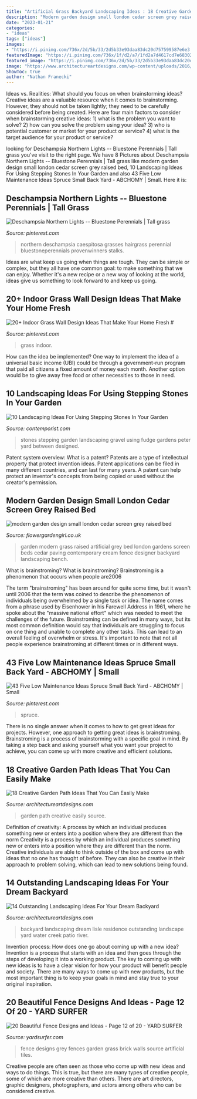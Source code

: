 ```yaml
---
title: "Artificial Grass Backyard Landscaping Ideas : 18 Creative Garden Path Ideas That You Can Easily Make"
description: "Modern garden design small london cedar screen grey raised bed"
date: "2023-01-21"
categories:
- "ideas"
tags: ["ideas"]
images:
- "https://i.pinimg.com/736x/2d/5b/33/2d5b33e93daa83dc20d757599587e6e3.jpg"
featuredImage: "https://i.pinimg.com/736x/1f/d2/a7/1fd2a7d4617cd7e683027327e1990bfb.jpg"
featured_image: "https://i.pinimg.com/736x/2d/5b/33/2d5b33e93daa83dc20d757599587e6e3.jpg"
image: "https://www.architectureartdesigns.com/wp-content/uploads/2016/05/17-21.jpg"
ShowToc: true
author: "Nathan Franecki"
---
```



Ideas vs. Realities: What should you focus on when brainstorming ideas?
Creative ideas are a valuable resource when it comes to brainstorming. However, they should not be taken lightly; they need to be carefully considered before being created. Here are four main factors to consider when brainstorming creative ideas: 1) what is the problem you want to solve? 2) how can you solve the problem using your idea? 3) who is potential customer or market for your product or service? 4) what is the target audience for your product or service?

	

		
looking for Deschampsia Northern Lights -- Bluestone Perennials | Tall grass you've visit to the right page. We have 8 Pictures about Deschampsia Northern Lights -- Bluestone Perennials | Tall grass like modern garden design small london cedar screen grey raised bed, 10 Landscaping Ideas For Using Stepping Stones In Your Garden and also 43 Five Low Maintenance Ideas Spruce Small Back Yard - ABCHOMY | Small. Here it is:
		
    
## Deschampsia Northern Lights -- Bluestone Perennials | Tall Grass

<img loading=lazy src="https://i.pinimg.com/736x/2d/5b/33/2d5b33e93daa83dc20d757599587e6e3.jpg" onerror="this.onerror=null;this.src='https://tse1.mm.bing.net/th?id=OIP.5ivQtMXECXVKEO5BPnZStQHaJ4&amp;pid=15.1';" alt="Deschampsia Northern Lights -- Bluestone Perennials | Tall grass">

_Source: pinterest.com_

>northern deschampsia caespitosa grasses hairgrass perennial bluestoneperennials provenwinners stalks. 

	

Ideas are what keep us going when things are tough. They can be simple or complex, but they all have one common goal: to make something that we can enjoy. Whether it's a new recipe or a new way of looking at the world, ideas give us something to look forward to and keep us going.

    
## 20+ Indoor Grass Wall Design Ideas That Make Your Home Fresh #

<img loading=lazy src="https://i.pinimg.com/736x/1f/d2/a7/1fd2a7d4617cd7e683027327e1990bfb.jpg" onerror="this.onerror=null;this.src='https://tse4.mm.bing.net/th?id=OIP.NRCw4np6MmyqnfbatdSa2gHaOL&amp;pid=15.1';" alt="20+ Indoor Grass Wall Design Ideas That Make Your Home Fresh #">

_Source: pinterest.com_

>grass indoor. 

	

How can the idea be implemented?
One way to implement the idea of a universal basic income (UBI) could be through a government-run program that paid all citizens a fixed amount of money each month. Another option would be to give away free food or other necessities to those in need.

    
## 10 Landscaping Ideas For Using Stepping Stones In Your Garden

<img loading=lazy src="https://www.contemporist.com/wp-content/uploads/2016/07/stepping-stones_290716_09-800x1810.jpg" onerror="this.onerror=null;this.src='https://tse4.mm.bing.net/th?id=OIP.CxmG7m2wvCeDN2rKxEtn7AHaQw&amp;pid=15.1';" alt="10 Landscaping Ideas For Using Stepping Stones In Your Garden">

_Source: contemporist.com_

>stones stepping garden landscaping gravel using fudge gardens peter yard between designed. 

	

Patent system overview: What is a patent?
Patents are a type of intellectual property that protect invention ideas. Patent applications can be filed in many different countries, and can last for many years. A patent can help protect an inventor's concepts from being copied or used without the creator's permission.

    
## Modern Garden Design Small London Cedar Screen Grey Raised Bed

<img loading=lazy src="http://flowergardengirl.co.uk/wp-content/uploads/2017/09/modern-garden-design-small-london-cedar-screen-grey-raised-bed-artificial-grass-cream-paving-marylebone-768x1024.jpg" onerror="this.onerror=null;this.src='https://tse4.mm.bing.net/th?id=OIP.VB-NuR98eVGdf4nVuedyFgHaJ4&amp;pid=15.1';" alt="modern garden design small london cedar screen grey raised bed">

_Source: flowergardengirl.co.uk_

>garden modern grass raised artificial grey bed london gardens screen beds cedar paving contemporary cream fence designer backyard landscaping bench. 

	

What is brainstroming?
What is brainstroming? Brainstroming is a phenomenon that occurs when people are2006

The term "brainstroming" has been around for quite some time, but it wasn't until 2006 that the term was coined to describe the phenomenon of individuals being overwhelmed by a single task or idea. The name comes from a phrase used by Eisenhower in his Farewell Address in 1961, where he spoke about the "massive national effort" which was needed to meet the challenges of the future. Brainstroming can be defined in many ways, but its most common definition would say that individuals are struggling to focus on one thing and unable to complete any other tasks. This can lead to an overall feeling of overwhelm or stress. It's important to note that not all people experience brainstroming at different times or in different ways.

    
## 43 Five Low Maintenance Ideas Spruce Small Back Yard - ABCHOMY | Small

<img loading=lazy src="https://i.pinimg.com/736x/63/50/f3/6350f3d051dcfc9038f03980228ff6d6.jpg" onerror="this.onerror=null;this.src='https://tse2.mm.bing.net/th?id=OIP.QsaxsBJClH10XU7AVOtwMQHaJ3&amp;pid=15.1';" alt="43 Five Low Maintenance Ideas Spruce Small Back Yard - ABCHOMY | Small">

_Source: pinterest.com_

>spruce. 

	

There is no single answer when it comes to how to get great ideas for projects. However, one approach to getting great ideas is brainstroming. Brainstroming is a process of brainstorming with a specific goal in mind. By taking a step back and asking yourself what you want your project to achieve, you can come up with more creative and efficient solutions.

    
## 18 Creative Garden Path Ideas That You Can Easily Make

<img loading=lazy src="https://www.architectureartdesigns.com/wp-content/uploads/2016/05/17-21.jpg" onerror="this.onerror=null;this.src='https://tse2.mm.bing.net/th?id=OIP.xIexj31mzuZwMpTWH-UQRQHaLI&amp;pid=15.1';" alt="18 Creative Garden Path Ideas That You Can Easily Make">

_Source: architectureartdesigns.com_

>garden path creative easily source. 

	

Definition of creativity: A process by which an individual produces something new or enters into a position where they are different than the norm
Creativity is a process by which an individual produces something new or enters into a position where they are different than the norm. Creative individuals are able to think outside of the box and come up with ideas that no one has thought of before. They can also be creative in their approach to problem solving, which can lead to new solutions being found.

    
## 14 Outstanding Landscaping Ideas For Your Dream Backyard

<img loading=lazy src="http://www.architectureartdesigns.com/wp-content/uploads/2014/06/7.-Lisle-Residence.jpg" onerror="this.onerror=null;this.src='https://tse1.mm.bing.net/th?id=OIP.jV8ceFi_UbQ4HY1xcpCQqAHaLI&amp;pid=15.1';" alt="14 Outstanding Landscaping Ideas For Your Dream Backyard">

_Source: architectureartdesigns.com_

>backyard landscaping dream lisle residence outstanding landscape yard water creek patio river. 

	

Invention process: How does one go about coming up with a new idea?
Invention is a process that starts with an idea and then goes through the steps of developing it into a working product. The key to coming up with new ideas is to have a clear vision for how your product will benefit people and society. There are many ways to come up with new products, but the most important thing is to keep your goals in mind and stay true to your original inspiration.

    
## 20 Beautiful Fence Designs And Ideas - Page 12 Of 20 - YARD SURFER

<img loading=lazy src="http://yardsurfer.com/wp-content/uploads/2017/01/Fence-Designs-and-Ideas-12.jpg" onerror="this.onerror=null;this.src='https://tse4.mm.bing.net/th?id=OIP.tL3XiDAy2V2AW6QBwtH5UQHaKh&amp;pid=15.1';" alt="20 Beautiful Fence Designs and Ideas - Page 12 of 20 - YARD SURFER">

_Source: yardsurfer.com_

>fence designs grey fences garden grass brick walls source artificial tiles. 

	

Creative people are often seen as those who come up with new ideas and ways to do things. This is true, but there are many types of creative people, some of which are more creative than others. There are art directors, graphic designers, photographers, and actors among others who can be considered creative.

